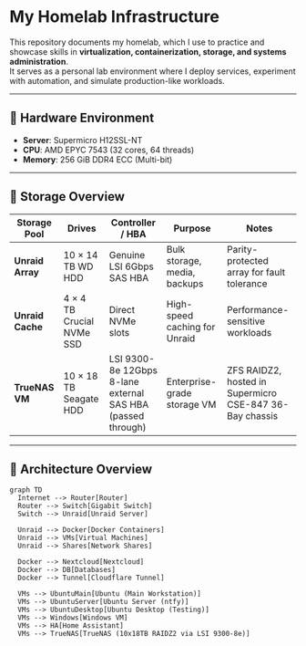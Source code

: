 # My Homelab Infrastructure

This repository documents my homelab, which I use to practice and showcase skills in **virtualization, containerization, storage, and systems administration**.  
It serves as a personal lab environment where I deploy services, experiment with automation, and simulate production-like workloads.

---

## 🔹 Hardware Environment

- **Server**: Supermicro H12SSL-NT  
- **CPU**: AMD EPYC 7543 (32 cores, 64 threads)  
- **Memory**: 256 GiB DDR4 ECC (Multi-bit)  

---

## 🔹 Storage Overview

| Storage Pool | Drives | Controller / HBA | Purpose | Notes |
|--------------|--------|-----------------|---------|-------|
| **Unraid Array** | 10 × 14 TB WD HDD | Genuine LSI 6Gbps SAS HBA | Bulk storage, media, backups | Parity-protected array for fault tolerance |
| **Unraid Cache** | 4 × 4 TB Crucial NVMe SSD | Direct NVMe slots | High-speed caching for Unraid | Performance-sensitive workloads |
| **TrueNAS VM** | 10 × 18 TB Seagate HDD | LSI 9300-8e 12Gbps 8-lane external SAS HBA (passed through) | Enterprise-grade storage VM | ZFS RAIDZ2, hosted in Supermicro CSE-847 36-Bay chassis |

---

## 🔹 Architecture Overview

```mermaid
graph TD
  Internet --> Router[Router]
  Router --> Switch[Gigabit Switch]
  Switch --> Unraid[Unraid Server]

  Unraid --> Docker[Docker Containers]
  Unraid --> VMs[Virtual Machines]
  Unraid --> Shares[Network Shares]

  Docker --> Nextcloud[Nextcloud]
  Docker --> DB[Databases]
  Docker --> Tunnel[Cloudflare Tunnel]

  VMs --> UbuntuMain[Ubuntu (Main Workstation)]
  VMs --> UbuntuServer[Ubuntu Server (ntfy)]
  VMs --> UbuntuDesktop[Ubuntu Desktop (Testing)]
  VMs --> Windows[Windows VM]
  VMs --> HA[Home Assistant]
  VMs --> TrueNAS[TrueNAS (10x18TB RAIDZ2 via LSI 9300-8e)]
